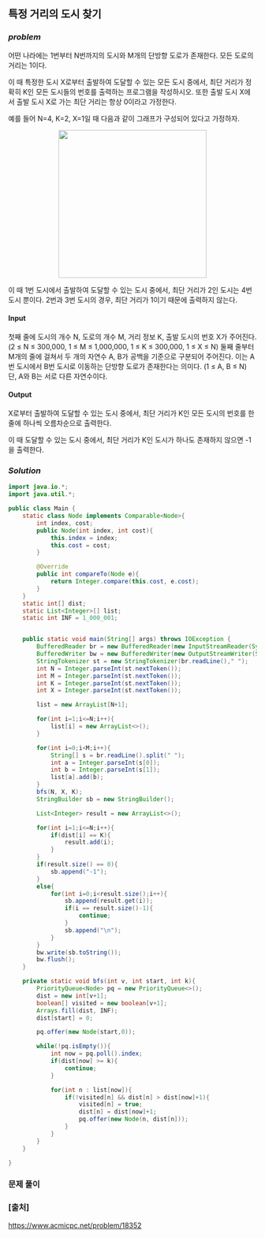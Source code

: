 ## **특정 거리의 도시 찾기**


### ***problem***
어떤 나라에는 1번부터 N번까지의 도시와 M개의 단방향 도로가 존재한다. 모든 도로의 거리는 1이다.

이 때 특정한 도시 X로부터 출발하여 도달할 수 있는 모든 도시 중에서, 최단 거리가 정확히 K인 모든 도시들의 번호를 출력하는 프로그램을 작성하시오. 또한 출발 도시 X에서 출발 도시 X로 가는 최단 거리는 항상 0이라고 가정한다.

예를 들어 N=4, K=2, X=1일 때 다음과 같이 그래프가 구성되어 있다고 가정하자.

<p align = "center">
    <img src= "https://upload.acmicpc.net/a5e311d7-7ce4-4638-88a5-3665fb4459e5/-/preview/" width="300px">
</p>

이 때 1번 도시에서 출발하여 도달할 수 있는 도시 중에서, 최단 거리가 2인 도시는 4번 도시 뿐이다.  2번과 3번 도시의 경우, 최단 거리가 1이기 때문에 출력하지 않는다.

#### **Input**
첫째 줄에 도시의 개수 N, 도로의 개수 M, 거리 정보 K, 출발 도시의 번호 X가 주어진다. (2 ≤ N ≤ 300,000, 1 ≤ M ≤ 1,000,000, 1 ≤ K ≤ 300,000, 1 ≤ X ≤ N) 둘째 줄부터 M개의 줄에 걸쳐서 두 개의 자연수 A, B가 공백을 기준으로 구분되어 주어진다. 이는 A번 도시에서 B번 도시로 이동하는 단방향 도로가 존재한다는 의미다. (1 ≤ A, B ≤ N) 단, A와 B는 서로 다른 자연수이다.

#### **Output**
X로부터 출발하여 도달할 수 있는 도시 중에서, 최단 거리가 K인 모든 도시의 번호를 한 줄에 하나씩 오름차순으로 출력한다.

이 때 도달할 수 있는 도시 중에서, 최단 거리가 K인 도시가 하나도 존재하지 않으면 -1을 출력한다.

### ***Solution***
``` java
import java.io.*;
import java.util.*;

public class Main {
    static class Node implements Comparable<Node>{
        int index, cost;
        public Node(int index, int cost){
            this.index = index;
            this.cost = cost;
        }

        @Override
        public int compareTo(Node e){
            return Integer.compare(this.cost, e.cost);
        }
    }
    static int[] dist;
    static List<Integer>[] list;
    static int INF = 1_000_001;


    public static void main(String[] args) throws IOException {
        BufferedReader br = new BufferedReader(new InputStreamReader(System.in));
        BufferedWriter bw = new BufferedWriter(new OutputStreamWriter(System.out));
        StringTokenizer st = new StringTokenizer(br.readLine()," ");
        int N = Integer.parseInt(st.nextToken());
        int M = Integer.parseInt(st.nextToken());
        int K = Integer.parseInt(st.nextToken());
        int X = Integer.parseInt(st.nextToken());

        list = new ArrayList[N+1];

        for(int i=1;i<=N;i++){
            list[i] = new ArrayList<>();
        }

        for(int i=0;i<M;i++){
            String[] s = br.readLine().split(" ");
            int a = Integer.parseInt(s[0]);
            int b = Integer.parseInt(s[1]);
            list[a].add(b);
        }
        bfs(N, X, K);
        StringBuilder sb = new StringBuilder();

        List<Integer> result = new ArrayList<>();

        for(int i=1;i<=N;i++){
            if(dist[i] == K){
                result.add(i);
            }
        }
        if(result.size() == 0){
            sb.append("-1");
        }
        else{
            for(int i=0;i<result.size();i++){
                sb.append(result.get(i));
                if(i == result.size()-1){
                    continue;
                }
                sb.append("\n");
            }
        }
        bw.write(sb.toString());
        bw.flush();
    }

    private static void bfs(int v, int start, int k){
        PriorityQueue<Node> pq = new PriorityQueue<>();
        dist = new int[v+1];
        boolean[] visited = new boolean[v+1];
        Arrays.fill(dist, INF);
        dist[start] = 0;

        pq.offer(new Node(start,0));

        while(!pq.isEmpty()){
            int now = pq.poll().index;
            if(dist[now] >= k){
                continue;
            }

            for(int n : list[now]){
                if(!visited[n] && dist[n] > dist[now]+1){
                    visited[n] = true;
                    dist[n] = dist[now]+1;
                    pq.offer(new Node(n, dist[n]));
                }
            }
        }
    }

}
```
### **문제 풀이**


### **[출처]**
https://www.acmicpc.net/problem/18352